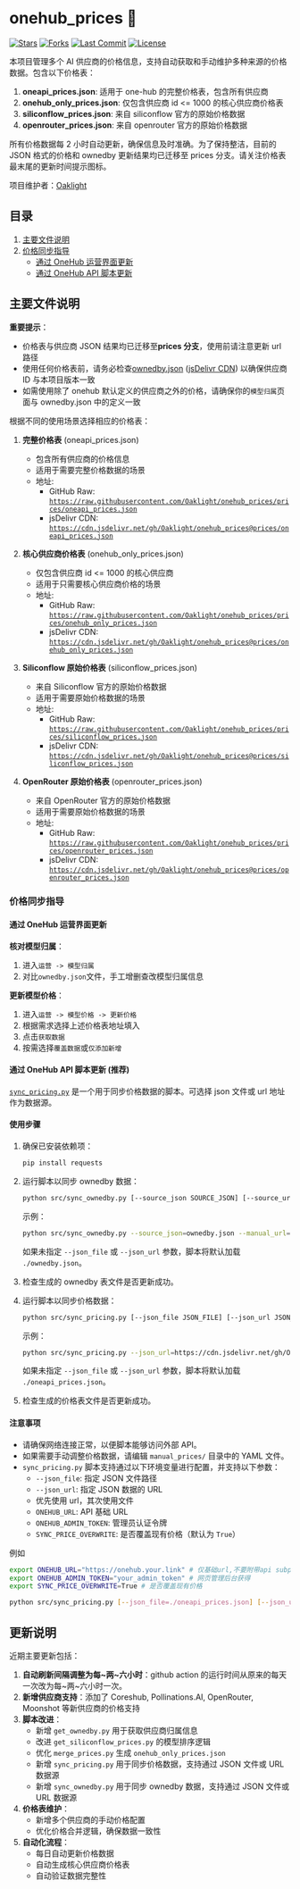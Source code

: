 # onehub_prices 🚀

[![Stars](https://img.shields.io/github/stars/Oaklight/onehub_prices?style=flat-square)](https://github.com/Oaklight/onehub_prices/stargazers)
[![Forks](https://img.shields.io/github/forks/Oaklight/onehub_prices?style=flat-square)](https://github.com/Oaklight/onehub_prices/network/members)
[![Last Commit](https://img.shields.io/github/last-commit/Oaklight/onehub_prices?style=flat-square)](https://github.com/Oaklight/onehub_prices/commits/master)
[![License](https://img.shields.io/github/license/Oaklight/onehub_prices?style=flat-square)](LICENSE)

本项目管理多个 AI 供应商的价格信息，支持自动获取和手动维护多种来源的价格数据。包含以下价格表：

1. **oneapi_prices.json**: 适用于 one-hub 的完整价格表，包含所有供应商
2. **onehub_only_prices.json**: 仅包含供应商 id <= 1000 的核心供应商价格表
3. **siliconflow_prices.json**: 来自 siliconflow 官方的原始价格数据
4. **openrouter_prices.json**: 来自 openrouter 官方的原始价格数据

所有价格数据每 2 小时自动更新，确保信息及时准确。为了保持整洁，目前的 JSON 格式的价格和 ownedby 更新结果均已迁移至 prices 分支。请关注价格表最末尾的更新时间提示图标。

项目维护者：[Oaklight](https://github.com/Oaklight)

## 目录

1. [主要文件说明](#主要文件说明)
2. [价格同步指导](#价格同步指导)
   - [通过 OneHub 运营界面更新](#通过-onehub-运营界面更新)
   - [通过 OneHub API 脚本更新](#通过-onehub-api-脚本更新-推荐)

## 主要文件说明

**重要提示**：

- 价格表与供应商 JSON 结果均已迁移至**prices 分支**，使用前请注意更新 url 路径
- 使用任何价格表前，请务必检查[ownedby.json](https://raw.githubusercontent.com/Oaklight/onehub_prices/prices/ownedby.json) ([jsDelivr CDN](https://cdn.jsdelivr.net/gh/Oaklight/onehub_prices@prices/ownedby.json)) 以确保供应商 ID 与本项目版本一致
- 如需使用除了 onehub 默认定义的供应商之外的价格，请确保你的`模型归属`页面与 ownedby.json 中的定义一致

根据不同的使用场景选择相应的价格表：

1. **完整价格表** (oneapi_prices.json)

   - 包含所有供应商的价格信息
   - 适用于需要完整价格数据的场景
   - 地址:
     - GitHub Raw: [`https://raw.githubusercontent.com/Oaklight/onehub_prices/prices/oneapi_prices.json`](https://raw.githubusercontent.com/Oaklight/onehub_prices/prices/oneapi_prices.json)
     - jsDelivr CDN: [`https://cdn.jsdelivr.net/gh/Oaklight/onehub_prices@prices/oneapi_prices.json`](https://cdn.jsdelivr.net/gh/Oaklight/onehub_prices@prices/oneapi_prices.json)

2. **核心供应商价格表** (onehub_only_prices.json)

   - 仅包含供应商 id <= 1000 的核心供应商
   - 适用于只需要核心供应商价格的场景
   - 地址:
     - GitHub Raw: [`https://raw.githubusercontent.com/Oaklight/onehub_prices/prices/onehub_only_prices.json`](https://raw.githubusercontent.com/Oaklight/onehub_prices/prices/onehub_only_prices.json)
     - jsDelivr CDN: [`https://cdn.jsdelivr.net/gh/Oaklight/onehub_prices@prices/onehub_only_prices.json`](https://cdn.jsdelivr.net/gh/Oaklight/onehub_prices@prices/onehub_only_prices.json)

3. **Siliconflow 原始价格表** (siliconflow_prices.json)

   - 来自 Siliconflow 官方的原始价格数据
   - 适用于需要原始价格数据的场景
   - 地址:
     - GitHub Raw: [`https://raw.githubusercontent.com/Oaklight/onehub_prices/prices/siliconflow_prices.json`](https://raw.githubusercontent.com/Oaklight/onehub_prices/prices/siliconflow_prices.json)
     - jsDelivr CDN: [`https://cdn.jsdelivr.net/gh/Oaklight/onehub_prices@prices/siliconflow_prices.json`](https://cdn.jsdelivr.net/gh/Oaklight/onehub_prices@prices/siliconflow_prices.json)

4. **OpenRouter 原始价格表** (openrouter_prices.json)
   - 来自 OpenRouter 官方的原始价格数据
   - 适用于需要原始价格数据的场景
   - 地址:
     - GitHub Raw: [`https://raw.githubusercontent.com/Oaklight/onehub_prices/prices/openrouter_prices.json`](https://raw.githubusercontent.com/Oaklight/onehub_prices/prices/openrouter_prices.json)
     - jsDelivr CDN: [`https://cdn.jsdelivr.net/gh/Oaklight/onehub_prices@prices/openrouter_prices.json`](https://cdn.jsdelivr.net/gh/Oaklight/onehub_prices@prices/openrouter_prices.json)

### 价格同步指导

#### 通过 OneHub 运营界面更新

**核对模型归属**：

1. 进入`运营 -> 模型归属`
2. 对比`ownedby.json`文件，手工增删查改模型归属信息

**更新模型价格**：

1. 进入`运营 -> 模型价格 -> 更新价格`
2. 根据需求选择上述价格表地址填入
3. 点击`获取数据`
4. 按需选择`覆盖数据`或`仅添加新增`

#### 通过 OneHub API 脚本更新 (推荐)

[`sync_pricing.py`](src/sync_pricing.py) 是一个用于同步价格数据的脚本。可选择 json 文件或 url 地址作为数据源。

#### 使用步骤

1. 确保已安装依赖项：

   ```bash
   pip install requests
   ```

2. 运行脚本以同步 ownedby 数据：

   ```bash
   python src/sync_ownedby.py [--source_json SOURCE_JSON] [--source_url SOURCE_URL] [--manual_json MANUAL_JSON] [--manual_url MANUAL_URL]
   ```

   示例：

   ```bash
   python src/sync_ownedby.py --source_json=ownedby.json --manual_url=https://cdn.jsdelivr.net/gh/Oaklight/onehub_prices@prices/ownedby_manual.json
   ```

   如果未指定 `--json_file` 或 `--json_url` 参数，脚本将默认加载 `./ownedby.json`。

3. 检查生成的 ownedby 表文件是否更新成功。

4. 运行脚本以同步价格数据：

   ```bash
   python src/sync_pricing.py [--json_file JSON_FILE] [--json_url JSON_URL]
   ```

   示例：

   ```bash
   python src/sync_pricing.py --json_url=https://cdn.jsdelivr.net/gh/Oaklight/onehub_prices@prices/oneapi_prices.json
   ```

   如果未指定 `--json_file` 或 `--json_url` 参数，脚本将默认加载 `./oneapi_prices.json`。

5. 检查生成的价格表文件是否更新成功。

#### 注意事项

- 请确保网络连接正常，以便脚本能够访问外部 API。
- 如果需要手动调整价格数据，请编辑 `manual_prices/` 目录中的 YAML 文件。
- `sync_pricing.py` 脚本支持通过以下环境变量进行配置，并支持以下参数：
  - `--json_file`: 指定 JSON 文件路径
  - `--json_url`: 指定 JSON 数据的 URL
  - 优先使用 url，其次使用文件
  - `ONEHUB_URL`: API 基础 URL
  - `ONEHUB_ADMIN_TOKEN`: 管理员认证令牌
  - `SYNC_PRICE_OVERWRITE`: 是否覆盖现有价格（默认为 `True`）

例如

```bash
export ONEHUB_URL="https://onehub.your.link" # 仅基础url,不要附带api subpath
export ONEHUB_ADMIN_TOKEN="your_admin_token" # 网页管理后台获得
export SYNC_PRICE_OVERWRITE=True # 是否覆盖现有价格

python src/sync_pricing.py [--json_file=./oneapi_prices.json] [--json_url=https://cdn.jsdelivr.net/gh/Oaklight/onehub_prices@prices/oneapi_prices.json]
```

## 更新说明

近期主要更新包括：

1. **自动刷新间隔调整为每~两~六小时**：github action 的运行时间从原来的每天一次改为每~两~六小时一次。
2. **新增供应商支持**：添加了 Coreshub, Pollinations.AI, OpenRouter, Moonshot 等新供应商的价格支持
3. **脚本改进**：
   - 新增 `get_ownedby.py` 用于获取供应商归属信息
   - 改进 `get_siliconflow_prices.py` 的模型排序逻辑
   - 优化 `merge_prices.py` 生成 `onehub_only_prices.json`
   - 新增 `sync_pricing.py` 用于同步价格数据，支持通过 JSON 文件或 URL 数据源
   - 新增 `sync_ownedby.py` 用于同步 ownedby 数据，支持通过 JSON 文件或 URL 数据源
4. **价格表维护**：
   - 新增多个供应商的手动价格配置
   - 优化价格合并逻辑，确保数据一致性
5. **自动化流程**：
   - 每日自动更新价格数据
   - 自动生成核心供应商价格表
   - 自动验证数据完整性
